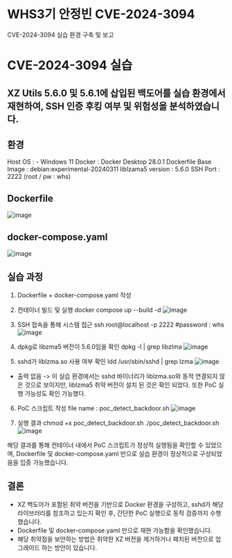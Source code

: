 # WHS3기 안정빈 CVE-2024-3094
CVE-2024-3094 실습 환경 구축 및 보고
# CVE-2024-3094 실습 

## XZ Utils 5.6.0 및 5.6.1에 삽입된 백도어를 실습 환경에서 재현하여, SSH 인증 후킹 여부 및 위험성을 분석하였습니다.

## 환경
Host OS : - Windows 11
Docker : Docker Desktop 28.0.1
Dockerfile Base Image : debian:experimental-20240311
liblzama5 version :  5.6.0
SSH Port : 2222 (root / pw : whs)

## Dockerfile 
![image](https://github.com/user-attachments/assets/8bf5d1fa-a584-427f-861c-68348e53d096)

## docker-compose.yaml
![image](https://github.com/user-attachments/assets/d8ee9388-8aae-431b-96cf-d1a3b81d21e9)

## 실습 과정
1. Dockerfile + docker-compose.yaml 작성
2. 컨테이너 빌드 및 실행
docker compose up --build -d
![image](https://github.com/user-attachments/assets/a4045315-fb9f-4a28-9fee-88b4251576ac)

3. SSH 접속을 통해 시스템 접근
ssh root@localhost -p 2222
#password : whs
![image](https://github.com/user-attachments/assets/4eb3bc87-1491-4a53-ab55-9ff1d3f25996)

4. dpkg로 libzma5 버전이 5.6.0임을 확인
dpkg -l | grep libzlma
![image](https://github.com/user-attachments/assets/3bc9b59c-53aa-4f9a-97ca-80dd6206ba92)

5. sshd가 liblzma.so 사용 여부 확인
ldd /usr/sbin/sshd | grep lzma
![image](https://github.com/user-attachments/assets/3b16ea71-9336-497e-86e5-3acdc14ee84f)
- 출력 없음 -> 이 실습 환경에서는 sshd 바이너리가 liblzma.so와 동적 연결되지 않은 것으로 보이지만, 
liblzma5 취약 버전이 설치 된 것은 확인 되었다. 또한 PoC 실행 가능성도 확인 가능했다.

6. PoC 스크립트 작성
file name : poc_detect_backdoor.sh
![image](https://github.com/user-attachments/assets/05ca70f2-927d-4235-8d18-d26b490ef040)


7. 실행 결과
chmod +x poc_detect_backdoor.sh
./poc_detect_backdoor.sh
![image](https://github.com/user-attachments/assets/434d15dd-d661-476f-a456-4e477498ae33)

해당 결과를 통해 컨테이너 내에서 PoC 스크립트가 정상적 실행됨을 확인할 수 있었으며,
Dockerfile 및 docker-compose.yaml 만으로 실습 환경이 정상적으로 구성되었음을 입증 가능했습니다.

## 결론
- XZ 백도어가 포함된 취약 버전을 기반으로 Docker 환경을 구성하고, sshd가 해당 라이브러리를 참조하고 있는지 확인 후, 간단한 PoC 실행으로 동작 검증까지 수행했습니다.
- Dockerfile 및 docker-compose.yaml 만으로 재현 가능함을 확인했습니다.
- 해당 취약점을 보안하는 방법은 취약한 XZ 버전을 제거하거나 패치된 버전으로 업그레이드 하는 방안이 있습니다.
